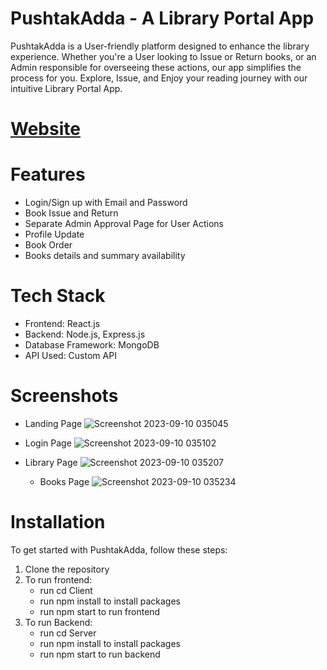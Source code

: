 # PushtakAdda - A Library Portal App

PushtakAdda is a User-friendly platform designed to enhance the library experience. Whether you're a User looking to Issue or Return books, or an Admin responsible for overseeing these actions, our app simplifies the process for you. Explore, Issue, and Enjoy your reading journey with our intuitive Library Portal App.

# [Website](https://pushtakadda.netlify.app/)


# Features

+ Login/Sign up with Email and Password
+ Book Issue and Return
+ Separate Admin Approval Page for User Actions
+ Profile Update
+ Book Order
+ Books details and summary availability

# Tech Stack

+ Frontend: React.js
+ Backend: Node.js, Express.js
+ Database Framework: MongoDB
+ API Used: Custom API

# Screenshots

+ Landing Page
 ![Screenshot 2023-09-10 035045](https://github.com/PSS2134/Library_Portal/assets/101321904/8328123a-40b4-43e4-aca5-38dbb57e1791)

+ Login Page
  ![Screenshot 2023-09-10 035102](https://github.com/PSS2134/Library_Portal/assets/101321904/e702f208-8b5c-41eb-8635-b513a82d62b6)
  
+ Library Page
  ![Screenshot 2023-09-10 035207](https://github.com/PSS2134/Library_Portal/assets/101321904/ef28c0c9-fb7d-4135-9ee6-32fb419fe23b)
  
  + Books Page
 ![Screenshot 2023-09-10 035234](https://github.com/PSS2134/Library_Portal/assets/101321904/8aceccf4-1de9-4b20-b4bd-539968e1752e)

  
# Installation

To get started with PushtakAdda, follow these steps:
1. Clone the repository
2. To run frontend:
   + run cd Client
   + run npm install to install packages
   + run npm start to run frontend
3. To run Backend:
   + run cd Server
   + run npm install to install packages
   + run npm start to run backend

